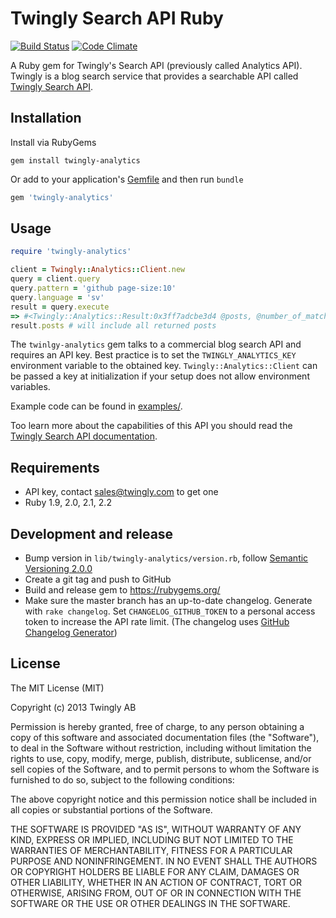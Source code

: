 # Twingly Search API Ruby

[![Build Status](https://travis-ci.org/twingly/twingly-analytics-api-ruby.png?branch=master)](https://travis-ci.org/twingly/twingly-analytics-api-ruby)
[![Code Climate](https://codeclimate.com/github/twingly/twingly-analytics-api-ruby.png)](https://codeclimate.com/github/twingly/twingly-analytics-api-ruby)

A Ruby gem for Twingly's Search API (previously called Analytics API). Twingly is a blog search service that provides a searchable API called [Twingly Search API](https://developer.twingly.com/resources/search/).

## Installation

Install via RubyGems

```Shell
gem install twingly-analytics
```

Or add to your application's [Gemfile](http://bundler.io/gemfile.html) and then run `bundle`

```Ruby
gem 'twingly-analytics'
```

## Usage

```Ruby
require 'twingly-analytics'

client = Twingly::Analytics::Client.new
query = client.query
query.pattern = 'github page-size:10'
query.language = 'sv'
result = query.execute
=> #<Twingly::Analytics::Result:0x3ff7adcbe3d4 @posts, @number_of_matches_returned=10, @number_of_matches_total=3035221>
result.posts # will include all returned posts
```

The `twinlgy-analytics` gem talks to a commercial blog search API and requires an API key. Best practice is to set the `TWINGLY_ANALYTICS_KEY` environment variable to the obtained key. `Twingly::Analytics::Client` can be passed a key at initialization if your setup does not allow environment variables.

Example code can be found in [examples/](examples/).

Too learn more about the capabilities of this API you should read the [Twingly Search API documentation](https://developer.twingly.com/resources/search/).

## Requirements

* API key, contact sales@twingly.com to get one
* Ruby 1.9, 2.0, 2.1, 2.2

## Development and release

* Bump version in `lib/twingly-analytics/version.rb`, follow [Semantic Versioning 2.0.0](http://semver.org/)
* Create a git tag and push to GitHub
* Build and release gem to https://rubygems.org/
* Make sure the master branch has an up-to-date changelog. Generate with `rake changelog`. Set `CHANGELOG_GITHUB_TOKEN` to a personal access token to increase the API rate limit. (The changelog uses [GitHub Changelog Generator](https://github.com/skywinder/github-changelog-generator/))

## License

The MIT License (MIT)

Copyright (c) 2013 Twingly AB

Permission is hereby granted, free of charge, to any person obtaining a copy of
this software and associated documentation files (the "Software"), to deal in
the Software without restriction, including without limitation the rights to
use, copy, modify, merge, publish, distribute, sublicense, and/or sell copies of
the Software, and to permit persons to whom the Software is furnished to do so,
subject to the following conditions:

The above copyright notice and this permission notice shall be included in all
copies or substantial portions of the Software.

THE SOFTWARE IS PROVIDED "AS IS", WITHOUT WARRANTY OF ANY KIND, EXPRESS OR
IMPLIED, INCLUDING BUT NOT LIMITED TO THE WARRANTIES OF MERCHANTABILITY, FITNESS
FOR A PARTICULAR PURPOSE AND NONINFRINGEMENT. IN NO EVENT SHALL THE AUTHORS OR
COPYRIGHT HOLDERS BE LIABLE FOR ANY CLAIM, DAMAGES OR OTHER LIABILITY, WHETHER
IN AN ACTION OF CONTRACT, TORT OR OTHERWISE, ARISING FROM, OUT OF OR IN
CONNECTION WITH THE SOFTWARE OR THE USE OR OTHER DEALINGS IN THE SOFTWARE.

